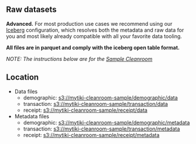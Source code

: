 ## Raw datasets

**Advanced.** For most production use cases we recommend using our [Iceberg](iceberg.md) configuration, which resolves both the metadata and raw data for you and most likely already compatible with all your favorite data tooling.

**All files are in parquet and comply with the iceberg open table format.**

_NOTE: The instructions below are for the [Sample Cleanroom](../sample/README.md)_

## Location
- Data files
  - demographic: [s3://mytiki-cleanroom-sample/demographic/data](https://s3.console.aws.amazon.com/s3/buckets/mytiki-cleanroom-sample?region=us-east-2&prefix=demographic/data/)
  - transaction: [s3://mytiki-cleanroom-sample/transaction/data](https://s3.console.aws.amazon.com/s3/buckets/mytiki-cleanroom-sample?region=us-east-2&prefix=transaction/data/)
  - receipt: [s3://mytiki-cleanroom-sample/receipt/data](https://s3.console.aws.amazon.com/s3/buckets/mytiki-cleanroom-sample?region=us-east-2&prefix=receipt/data/)
- Metadata files
  - demographic: [s3://mytiki-cleanroom-sample/demographic/metadata](https://s3.console.aws.amazon.com/s3/buckets/mytiki-cleanroom-sample?region=us-east-2&prefix=demographic/metadata/)
  - transaction: [s3://mytiki-cleanroom-sample/transaction/metadata](https://s3.console.aws.amazon.com/s3/buckets/mytiki-cleanroom-sample?region=us-east-2&prefix=transaction/metadata/)
  - receipt: [s3://mytiki-cleanroom-sample/receipt/metadata](https://s3.console.aws.amazon.com/s3/buckets/mytiki-cleanroom-sample?region=us-east-2&prefix=receipt/metadata/)

